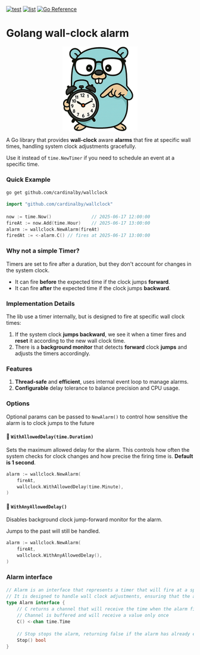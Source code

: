 [![test](https://github.com/cardinalby/wallclock/actions/workflows/test.yml/badge.svg)](https://github.com/cardinalby/wallclock/actions/workflows/test.yml)
[![list](https://github.com/cardinalby/wallclock/actions/workflows/list.yml/badge.svg)](https://github.com/cardinalby/wallclock/actions/workflows/list.yml)
[![Go Reference](https://pkg.go.dev/badge/github.com/cardinalby/go-dto-merge.svg)](https://pkg.go.dev/github.com/cardinalby/wallclock)

# Golang wall-clock alarm

<img src="logo.png" alt="wallclock logo" width="200" style="display: block; margin: 0 auto;">

A Go library that provides **wall-clock** aware **alarms** that fire at specific wall times, 
handling system clock adjustments gracefully. 

Use it instead of `time.NewTimer` if you need to schedule an event at a specific time.

### Quick Example

```bash
go get github.com/cardinalby/wallclock
```
```go
import "github.com/cardinalby/wallclock"

now := time.Now()               // 2025-06-17 12:00:00
fireAt := now.Add(time.Hour)    // 2025-06-17 13:00:00
alarm := wallclock.NewAlarm(fireAt)
firedAt := <-alarm.C() // fires at 2025-06-17 13:00:00
```

### Why not a simple Timer?

Timers are set to fire after a duration, but they don't account for changes in the system clock.
- It can fire **before** the expected time if the clock jumps **forward**.
- It can fire **after** the expected time if the clock jumps **backward**.

### Implementation Details

The lib use a timer internally, but is designed to fire at specific wall clock times:
1. If the system clock **jumps backward**, we see it when a timer fires and **reset** it according 
   to the new wall clock time.
2. There is a **background monitor** that detects **forward** clock **jumps** and adjusts the 
   timers accordingly.

### Features

1. **Thread-safe** and **efficient**, uses internal event loop to manage alarms.
2. **Configurable** delay tolerance to balance precision and CPU usage.

### Options

Optional params can be passed to `NewAlarm()` to control how sensitive the alarm is to clock jumps to the future

#### 🔵 **`WithAllowedDelay(time.Duration)`**

Sets the maximum allowed delay for the alarm. This controls how often the system checks for clock 
changes and how precise the firing time is. **Default is 1 second**.

```go
alarm := wallclock.NewAlarm(
	fireAt, 
	wallclock.WithAllowedDelay(time.Minute), 
)
```

#### 🔵 **`WithAnyAllowedDelay()`**

Disables background clock jump-forward monitor for the alarm. 

Jumps to the past will still be handled.

```go
alarm := wallclock.NewAlarm(
	fireAt, 
	wallclock.WithAnyAllowedDelay(), 
)
```

### Alarm interface

```go
// Alarm is an interface that represents a timer that will fire at a specific wall time.
// It is designed to handle wall clock adjustments, ensuring that the alarm fires at the correct wall time
type Alarm interface {
	// C returns a channel that will receive the time when the alarm fires.
	// Channel is buffered and will receive a value only once
	C() <-chan time.Time

	// Stop stops the alarm, returning false if the alarm has already expired or been stopped
	Stop() bool
}
```